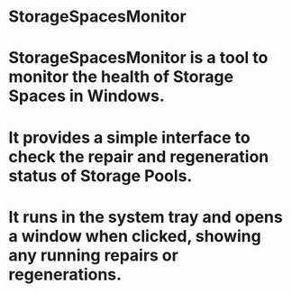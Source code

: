 # StorageSpacesMonitor

# StorageSpacesMonitor is a tool to monitor the health of Storage Spaces in Windows.
# It provides a simple interface to check the repair and regeneration status of Storage Pools.

# It runs in the system tray and opens a window when clicked, showing any running repairs or regenerations.

